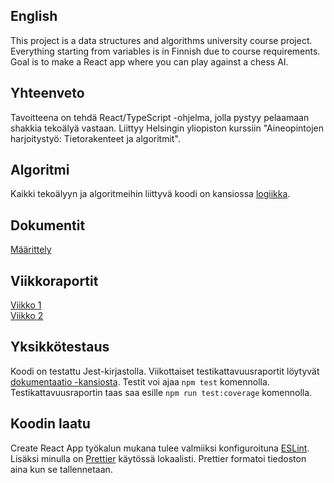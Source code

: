 ## English

This project is a data structures and algorithms university course project. Everything starting from variables is in Finnish due to course requirements. Goal is to make a React app where you can play against a chess AI.

## Yhteenveto

Tavoitteena on tehdä React/TypeScript -ohjelma, jolla pystyy pelaamaan shakkia tekoälyä vastaan. Liittyy Helsingin yliopiston kurssiin "Aineopintojen harjoitystyö: Tietorakenteet ja algoritmit".

## Algoritmi

Kaikki tekoälyyn ja algoritmeihin liittyvä koodi on kansiossa [logiikka](https://github.com/Sendouc/tshakki-ai/tree/master/src/logiikka).

## Dokumentit

[Määrittely](https://github.com/Sendouc/tshakki-ai/blob/master/dokumentaatio/m%C3%A4%C3%A4rittely.md)

## Viikkoraportit

[Viikko 1](https://github.com/Sendouc/tshakki-ai/blob/master/dokumentaatio/viikkoraportti_1.md)  
[Viikko 2](https://github.com/Sendouc/tshakki-ai/blob/master/dokumentaatio/viikkoraportti_2.md)

## Yksikkötestaus

Koodi on testattu Jest-kirjastolla. Viikottaiset testikattavuusraportit löytyvät [dokumentaatio -kansiosta](https://github.com/Sendouc/tshakki-ai/blob/master/dokumentaatio). Testit voi ajaa `npm test` komennolla. Testikattavuusraportin taas saa esille `npm run test:coverage` komennolla.

## Koodin laatu

Create React App työkalun mukana tulee valmiiksi konfiguroituna [ESLint](https://github.com/facebook/create-react-app#philosophy). Lisäksi minulla on [Prettier](https://prettier.io/) käytössä lokaalisti. Prettier formatoi tiedoston aina kun se tallennetaan.
